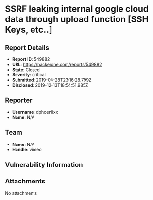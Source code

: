 # SSRF  leaking internal google cloud data through upload function [SSH Keys, etc..]

## Report Details
- **Report ID**: 549882
- **URL**: https://hackerone.com/reports/549882
- **State**: Closed
- **Severity**: critical
- **Submitted**: 2019-04-28T23:16:28.799Z
- **Disclosed**: 2019-12-13T18:54:51.985Z

## Reporter
- **Username**: dphoeniixx
- **Name**: N/A

## Team
- **Name**: N/A
- **Handle**: vimeo

## Vulnerability Information


## Attachments
No attachments
